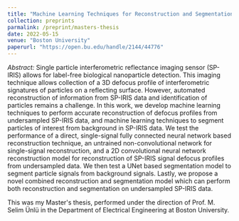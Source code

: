```yaml
---
title: "Machine Learning Techniques for Reconstruction and Segmentation of Nanoparticle Interferometric Signatures"
collection: preprints
parmalink: /preprint/masters-thesis
date: 2022-05-15
venue: "Boston University"
paperurl: "https://open.bu.edu/handle/2144/44776"
---
```


_Abstract:_
Single particle interferometric reflectance imaging sensor (SP-IRIS) allows for
label-free biological nanoparticle detection. This imaging technique allows
collection of a 3D defocus profile of interferometric signatures of particles on
a reflecting surface. However, automated reconstruction of information from
SP-IRIS data and identification of particles remains a challenge. In this work,
we develop machine learning techniques to perform accurate reconstruction of
defocus profiles from undersampled SP-IRIS data, and machine learning techniques
to segment particles of interest from background in SP-IRIS data. We test the
performance of a direct, single-signal fully connected neural network based
reconstruction technique, an untrained non-convolutional network for
single-signal reconstruction, and a 2D convolutional neural network
reconstruction model for reconstruction of SP-IRIS signal defocus profiles from
undersampled data. We then test a UNet based segmentation model to segment
particle signals from background signals. Lastly, we propose a novel combined
reconstruction and segmentation model which can perform both reconstruction and
segmentation on undersampled SP-IRIS data.

This was my Master's thesis, performed under the direction of Prof. M. Selim
Ünlü in the Department of Electrical Engineering at Boston University.
